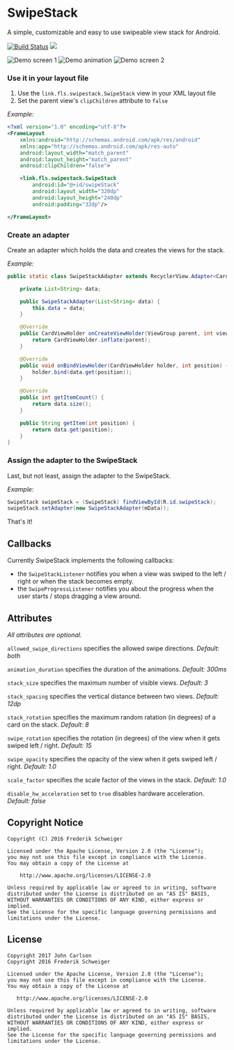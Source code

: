# SwipeStack
A simple, customizable and easy to use swipeable view stack for Android.

[![Build Status](https://travis-ci.org/Jawnnypoo/SwipeStack.svg?branch=master)](https://travis-ci.org/Jawnnypoo/SwipeStack) [![](https://jitpack.io/v/Jawnnypoo/SwipeStack.svg)](https://jitpack.io/#Jawnnypoo/SwipeStack)

![Demo screen 1](https://raw.githubusercontent.com/Jawnnypoo/SwipeStack/master/art/screen1.png)
![Demo animation](https://raw.githubusercontent.com/Jawnnypoo/SwipeStack/master/art/demo.gif)
![Demo screen 2](https://raw.githubusercontent.com/Jawnnypoo/SwipeStack/master/art/screen2.png)

### Use it in your layout file ###
1. Use the `link.fls.swipestack.SwipeStack` view in your XML layout file 
2. Set the parent view's `clipChildren` attribute to `false`

*Example:*

```xml
<?xml version="1.0" encoding="utf-8"?>
<FrameLayout
    xmlns:android="http://schemas.android.com/apk/res/android"
    xmlns:app="http://schemas.android.com/apk/res-auto"
    android:layout_width="match_parent"
    android:layout_height="match_parent"
    android:clipChildren="false">

    <link.fls.swipestack.SwipeStack
        android:id="@+id/swipeStack"
        android:layout_width="320dp"
        android:layout_height="240dp"
        android:padding="32dp"/>

</FrameLayout>
```

### Create an adapter ###

Create an adapter which holds the data and creates the views for the stack.

*Example:*

```java
public static class SwipeStackAdapter extends RecyclerView.Adapter<CardViewHolder> {

    private List<String> data;

    public SwipeStackAdapter(List<String> data) {
        this.data = data;
    }

    @Override
    public CardViewHolder onCreateViewHolder(ViewGroup parent, int viewType) {
        return CardViewHolder.inflate(parent);
    }

    @Override
    public void onBindViewHolder(CardViewHolder holder, int position) {
        holder.bind(data.get(position));
    }

    @Override
    public int getItemCount() {
        return data.size();
    }

    public String getItem(int position) {
        return data.get(position);
    }
}
```

### Assign the adapter to the SwipeStack ###

Last, but not least, assign the adapter to the SwipeStack.

*Example:*

```java
SwipeStack swipeStack = (SwipeStack) findViewById(R.id.swipeStack);
swipeStack.setAdapter(new SwipeStackAdapter(mData));
```

That's it!

## Callbacks ##

Currently SwipeStack implements the following callbacks:

- the ` SwipeStackListener ` notifies you when a view was swiped to the left / right or when the stack becomes empty.
- the ` SwipeProgressListener ` notifies you about the progress when the user starts / stops dragging a view around.

## Attributes ##

*All attributes are optional.*

`allowed_swipe_directions` specifies the allowed swipe directions. *Default: both*

`animation_duration` specifies the duration of the animations. *Default: 300ms*

`stack_size` specifies the maximum number of visible views. *Default: 3*

`stack_spacing` specifies the vertical distance between two views. *Default: 12dp*

`stack_rotation` specifies the maximum random ratation (in degrees) of a card on the stack. *Default: 8*

`swipe_rotation` specifies the rotation (in degrees) of the view when it gets swiped left / right. *Default: 15*

`swipe_opacity` specifies the opacity of the view when it gets swiped left / right. *Default: 1.0*

`scale_factor` specifies the scale factor of the views in the stack. *Default: 1.0*

`disable_hw_acceleration` set to `true` disables hardware acceleration. *Default: false*

## Copyright Notice ##
```
Copyright (C) 2016 Frederik Schweiger

Licensed under the Apache License, Version 2.0 (the "License");
you may not use this file except in compliance with the License.
You may obtain a copy of the License at

    http://www.apache.org/licenses/LICENSE-2.0

Unless required by applicable law or agreed to in writing, software
distributed under the License is distributed on an "AS IS" BASIS,
WITHOUT WARRANTIES OR CONDITIONS OF ANY KIND, either express or implied.
See the License for the specific language governing permissions and
limitations under the License.
 ```


License
--------

    Copyright 2017 John Carlson
    Copyright 2016 Frederik Schweiger

    Licensed under the Apache License, Version 2.0 (the "License");
    you may not use this file except in compliance with the License.
    You may obtain a copy of the License at

       http://www.apache.org/licenses/LICENSE-2.0

    Unless required by applicable law or agreed to in writing, software
    distributed under the License is distributed on an "AS IS" BASIS,
    WITHOUT WARRANTIES OR CONDITIONS OF ANY KIND, either express or implied.
    See the License for the specific language governing permissions and
    limitations under the License.
